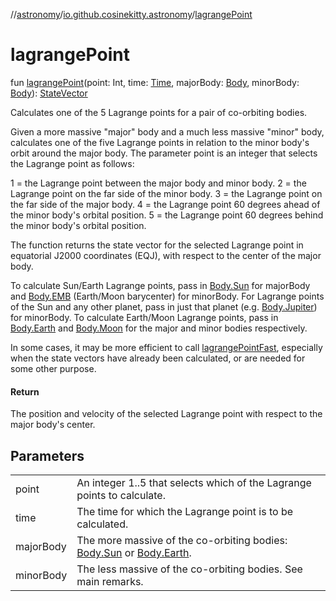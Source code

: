 //[astronomy](../../index.md)/[io.github.cosinekitty.astronomy](index.md)/[lagrangePoint](lagrange-point.md)

# lagrangePoint

fun [lagrangePoint](lagrange-point.md)(point: Int, time: [Time](-time/index.md), majorBody: [Body](-body/index.md), minorBody: [Body](-body/index.md)): [StateVector](-state-vector/index.md)

Calculates one of the 5 Lagrange points for a pair of co-orbiting bodies.

Given a more massive "major" body and a much less massive "minor" body, calculates one of the five Lagrange points in relation to the minor body's orbit around the major body. The parameter point is an integer that selects the Lagrange point as follows:

1 = the Lagrange point between the major body and minor body. 2 = the Lagrange point on the far side of the minor body. 3 = the Lagrange point on the far side of the major body. 4 = the Lagrange point 60 degrees ahead of the minor body's orbital position. 5 = the Lagrange point 60 degrees behind the minor body's orbital position.

The function returns the state vector for the selected Lagrange point in equatorial J2000 coordinates (EQJ), with respect to the center of the major body.

To calculate Sun/Earth Lagrange points, pass in [Body.Sun](-body/-sun/index.md) for majorBody and [Body.EMB](-body/-e-m-b/index.md) (Earth/Moon barycenter) for minorBody. For Lagrange points of the Sun and any other planet, pass in just that planet (e.g. [Body.Jupiter](-body/-jupiter/index.md)) for minorBody. To calculate Earth/Moon Lagrange points, pass in [Body.Earth](-body/-earth/index.md) and [Body.Moon](-body/-moon/index.md) for the major and minor bodies respectively.

In some cases, it may be more efficient to call [lagrangePointFast](lagrange-point-fast.md), especially when the state vectors have already been calculated, or are needed for some other purpose.

#### Return

The position and velocity of the selected Lagrange point with respect to the major body's center.

## Parameters

| | |
|---|---|
| point | An integer 1..5 that selects which of the Lagrange points to calculate. |
| time | The time for which the Lagrange point is to be calculated. |
| majorBody | The more massive of the co-orbiting bodies: [Body.Sun](-body/-sun/index.md) or [Body.Earth](-body/-earth/index.md). |
| minorBody | The less massive of the co-orbiting bodies. See main remarks. |

